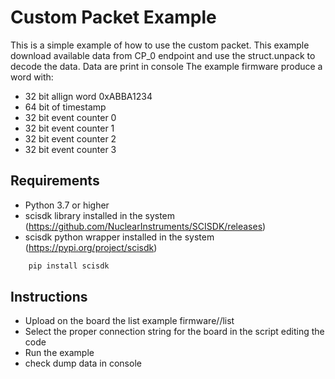 # Custom Packet Example
This is a simple example of how to use the custom packet. 
This example download available data from CP_0 endpoint and use the struct.unpack to decode the data.
Data are print in console
The example firmware produce a word with:
- 32 bit allign word 0xABBA1234
- 64 bit of timestamp
- 32 bit event counter 0
- 32 bit event counter 1
- 32 bit event counter 2
- 32 bit event counter 3


## Requirements

- Python 3.7 or higher
- scisdk library installed in the system (https://github.com/NuclearInstruments/SCISDK/releases)
- scisdk python wrapper installed in the system (https://pypi.org/project/scisdk)
```bash
    pip install scisdk
```

## Instructions

- Upload on the board the list example firmware/<board>/list
- Select the proper connection string for the board in the script editing the code
- Run the example
- check dump data in console
 
